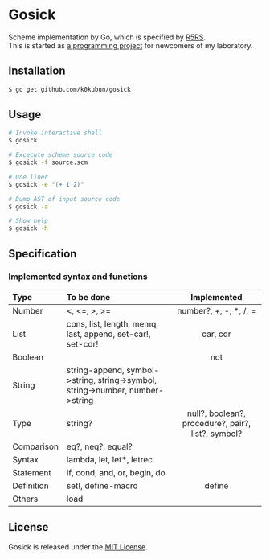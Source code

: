 # Gosick

Scheme implementation by Go, which is specified by [R5RS](http://www.schemers.org/Documents/Standards/R5RS/r5rs.pdf).  
This is started as [a programming project](https://github.com/k0kubun/gosick/blob/master/project.md) for newcomers of my laboratory.

## Installation

```bash
$ go get github.com/k0kubun/gosick
```

## Usage

```bash
# Invoke interactive shell
$ gosick

# Excecute scheme source code
$ gosick -f source.scm

# One liner
$ gosick -e "(+ 1 2)"

# Dump AST of input source code
$ gosick -a

# Show help
$ gosick -h
```

## Specification

### Implemented syntax and functions

| Type | To be done | Implemented |
|:-----|:-----|:-----------:|
| Number | <, <=, >, >= | number?, +, -, *, /, = |
| List | cons, list, length, memq, last, append, set-car!, set-cdr! | car, cdr |
| Boolean | | not |
| String | string-append, symbol->string, string->symbol, string->number, number->string |  |
| Type | string? | null?, boolean?, procedure?, pair?, list?, symbol? |
| Comparison | eq?, neq?, equal? |  |
| Syntax | lambda, let, let*, letrec |  |
| Statement | if, cond, and, or, begin, do |  |
| Definition | set!, define-macro | define |
| Others | load |  |

## License

Gosick is released under the [MIT License](http://opensource.org/licenses/MIT).
